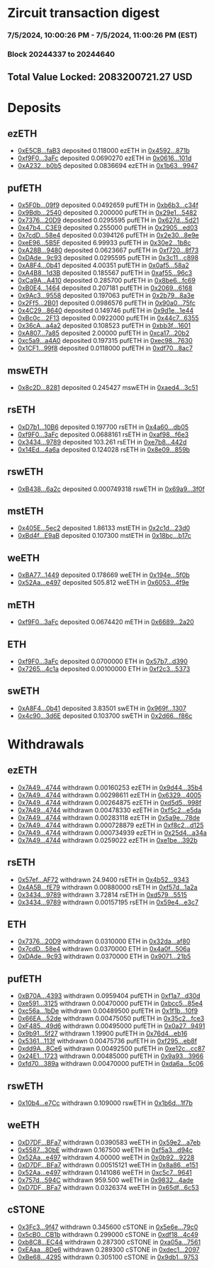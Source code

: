 # Zircuit transaction digest
### 7/5/2024, 10:00:26 PM - 7/5/2024, 11:00:26 PM (EST)
### Block 20244337 to 20244640

## Total Value Locked: 2083200721.27 USD

# Deposits
## ezETH
- [0xE5CB...faB3](https://etherscan.io/address/0xE5CBC6eED2469D13236508075337F4bf4B49faB3) deposited 0.118000 ezETH in [0x4592...871b](https://etherscan.io/tx/0xE5CBC6eED2469D13236508075337F4bf4B49faB3)
- [0xf9F0...3aFc](https://etherscan.io/address/0xf9F0d241709bB31859a254B9c7F4F548e11F3aFc) deposited 0.0690270 ezETH in [0x0616...101d](https://etherscan.io/tx/0xf9F0d241709bB31859a254B9c7F4F548e11F3aFc)
- [0xA232...b0b5](https://etherscan.io/address/0xA232269cC209732E858a85e59832EbCb0F77b0b5) deposited 0.0836694 ezETH in [0x1b63...9947](https://etherscan.io/tx/0xA232269cC209732E858a85e59832EbCb0F77b0b5)
## pufETH
- [0x5F0b...09f9](https://etherscan.io/address/0x5F0b726D9B98a0744fE19141fea973546CD009f9) deposited 0.0492659 pufETH in [0xb6b3...c34f](https://etherscan.io/tx/0x5F0b726D9B98a0744fE19141fea973546CD009f9)
- [0x9Bdb...2540](https://etherscan.io/address/0x9Bdb416c2f075408b260309dd4E6072AE51d2540) deposited 0.200000 pufETH in [0x29e1...5482](https://etherscan.io/tx/0x9Bdb416c2f075408b260309dd4E6072AE51d2540)
- [0x7376...20D9](https://etherscan.io/address/0x73761ed860a7aDFD1F7E8D31010893B9634120D9) deposited 0.0295595 pufETH in [0x627d...5d21](https://etherscan.io/tx/0x73761ed860a7aDFD1F7E8D31010893B9634120D9)
- [0x47b4...C3E9](https://etherscan.io/address/0x47b4843202926F604e224E9CfBbaD5f28B6fC3E9) deposited 0.255000 pufETH in [0x2905...ed03](https://etherscan.io/tx/0x47b4843202926F604e224E9CfBbaD5f28B6fC3E9)
- [0x7cdD...58e4](https://etherscan.io/address/0x7cdD450B2b279afAe38Ef314f191D15ae36758e4) deposited 0.0394126 pufETH in [0x2e30...8e9e](https://etherscan.io/tx/0x7cdD450B2b279afAe38Ef314f191D15ae36758e4)
- [0xeE96...5B5F](https://etherscan.io/address/0xeE96aF062f29E3bEA4898cb74035Db810a775B5F) deposited 6.99933 pufETH in [0x30e2...1b8c](https://etherscan.io/tx/0xeE96aF062f29E3bEA4898cb74035Db810a775B5F)
- [0xA28B...9480](https://etherscan.io/address/0xA28Ba0d8FEFEd47fc1aCCEf68FAEbA3804309480) deposited 0.0623667 pufETH in [0xf720...8f73](https://etherscan.io/tx/0xA28Ba0d8FEFEd47fc1aCCEf68FAEbA3804309480)
- [0xDAde...9c93](https://etherscan.io/address/0xDAde9D9d8359d7E4FDE8d687482697834ca09c93) deposited 0.0295595 pufETH in [0x3c11...c898](https://etherscan.io/tx/0xDAde9D9d8359d7E4FDE8d687482697834ca09c93)
- [0xA8F4...0b41](https://etherscan.io/address/0xA8F43DB0E336d6d0BdCC003E994Eb50FD9120b41) deposited 4.00351 pufETH in [0x0af5...58a2](https://etherscan.io/tx/0xA8F43DB0E336d6d0BdCC003E994Eb50FD9120b41)
- [0xA4B8...1d3B](https://etherscan.io/address/0xA4B87aa91c038E332144b2d2655d392a58fD1d3B) deposited 0.185567 pufETH in [0xaf55...96c3](https://etherscan.io/tx/0xA4B87aa91c038E332144b2d2655d392a58fD1d3B)
- [0xCa9A...A410](https://etherscan.io/address/0xCa9Ab97A1BBA1B579c89FCc42A0fd0f43eb3A410) deposited 0.285700 pufETH in [0x8be6...fc69](https://etherscan.io/tx/0xCa9Ab97A1BBA1B579c89FCc42A0fd0f43eb3A410)
- [0xB0E4...1464](https://etherscan.io/address/0xB0E424CE85679E518940D7c54E94325541D11464) deposited 0.207181 pufETH in [0x2069...6168](https://etherscan.io/tx/0xB0E424CE85679E518940D7c54E94325541D11464)
- [0x9Ac3...9558](https://etherscan.io/address/0x9Ac38286635625F3E09b251fE789467f2C319558) deposited 0.197063 pufETH in [0x2b79...8a3e](https://etherscan.io/tx/0x9Ac38286635625F3E09b251fE789467f2C319558)
- [0x2Ff5...2B01](https://etherscan.io/address/0x2Ff5E8F2Ab27F502aeBA5D77419ed6bF1c0F2B01) deposited 0.0986576 pufETH in [0x90a0...75fc](https://etherscan.io/tx/0x2Ff5E8F2Ab27F502aeBA5D77419ed6bF1c0F2B01)
- [0x4C29...8640](https://etherscan.io/address/0x4C296575Bc101D422ea3f6F7EBbF63bbfFdF8640) deposited 0.149746 pufETH in [0x9d1e...1e44](https://etherscan.io/tx/0x4C296575Bc101D422ea3f6F7EBbF63bbfFdF8640)
- [0xBc0c...2F13](https://etherscan.io/address/0xBc0c0D03894d937F5d518c4bCE52EF438Ec82F13) deposited 0.0922000 pufETH in [0x44c7...6355](https://etherscan.io/tx/0xBc0c0D03894d937F5d518c4bCE52EF438Ec82F13)
- [0x36cA...a4a2](https://etherscan.io/address/0x36cAe19b46F5d253DF7392ba2a5069752DC9a4a2) deposited 0.108523 pufETH in [0xbb3f...1601](https://etherscan.io/tx/0x36cAe19b46F5d253DF7392ba2a5069752DC9a4a2)
- [0xA807...7a85](https://etherscan.io/address/0xA807efDb853C517320341b6833dd683354707a85) deposited 2.00000 pufETH in [0xca17...20b2](https://etherscan.io/tx/0xA807efDb853C517320341b6833dd683354707a85)
- [0xc5a9...a4A0](https://etherscan.io/address/0xc5a9a7051FCFac7AbE04030282b192aF6B2Ea4A0) deposited 0.197315 pufETH in [0xec98...7630](https://etherscan.io/tx/0xc5a9a7051FCFac7AbE04030282b192aF6B2Ea4A0)
- [0x1CF1...99f8](https://etherscan.io/address/0x1CF11ff66fBE8CF561a2a7Ee42837C2Bdf8999f8) deposited 0.0118000 pufETH in [0xdf70...8ac7](https://etherscan.io/tx/0x1CF11ff66fBE8CF561a2a7Ee42837C2Bdf8999f8)
## mswETH
- [0x8c2D...8281](https://etherscan.io/address/0x8c2D741567fF04CbA4B63E04044Eff0c0ceD8281) deposited 0.245427 mswETH in [0xaed4...3c51](https://etherscan.io/tx/0x8c2D741567fF04CbA4B63E04044Eff0c0ceD8281)
## rsETH
- [0xD7b1...10B6](https://etherscan.io/address/0xD7b1236C65fB9e3A601AA8d585172824168810B6) deposited 0.197700 rsETH in [0x4a60...db05](https://etherscan.io/tx/0xD7b1236C65fB9e3A601AA8d585172824168810B6)
- [0xf9F0...3aFc](https://etherscan.io/address/0xf9F0d241709bB31859a254B9c7F4F548e11F3aFc) deposited 0.0688161 rsETH in [0xaf98...f6e3](https://etherscan.io/tx/0xf9F0d241709bB31859a254B9c7F4F548e11F3aFc)
- [0x3434...9789](https://etherscan.io/address/0x34349c5569e7B846c3558961552D2202760A9789) deposited 103.261 rsETH in [0xe7b8...442d](https://etherscan.io/tx/0x34349c5569e7B846c3558961552D2202760A9789)
- [0x14Ed...4a6a](https://etherscan.io/address/0x14Ed59E15179D849Ba2ED7CA3393DFEA01E74a6a) deposited 0.124028 rsETH in [0x8e09...859b](https://etherscan.io/tx/0x14Ed59E15179D849Ba2ED7CA3393DFEA01E74a6a)
## rswETH
- [0xB438...6a2c](https://etherscan.io/address/0xB438Dbaae78225eEfcDBB04E207A8eFB06036a2c) deposited 0.000749318 rswETH in [0x69a9...3f0f](https://etherscan.io/tx/0xB438Dbaae78225eEfcDBB04E207A8eFB06036a2c)
## mstETH
- [0x405E...5ec2](https://etherscan.io/address/0x405E972D5B8A5888311ad881c6f5Bf9184795ec2) deposited 1.86133 mstETH in [0x2c1d...23d0](https://etherscan.io/tx/0x405E972D5B8A5888311ad881c6f5Bf9184795ec2)
- [0xBd4f...E9aB](https://etherscan.io/address/0xBd4fA9C8F3E0445acD8bFBF36730d04A6F4AE9aB) deposited 0.107300 mstETH in [0x18bc...b17c](https://etherscan.io/tx/0xBd4fA9C8F3E0445acD8bFBF36730d04A6F4AE9aB)
## weETH
- [0xBA77...1449](https://etherscan.io/address/0xBA777D60D36D37a59183912E8893ad9521E21449) deposited 0.178669 weETH in [0x194e...5f0b](https://etherscan.io/tx/0xBA777D60D36D37a59183912E8893ad9521E21449)
- [0x52Aa...e497](https://etherscan.io/address/0x52Aa899454998Be5b000Ad077a46Bbe360F4e497) deposited 505.812 weETH in [0x6053...4f9e](https://etherscan.io/tx/0x52Aa899454998Be5b000Ad077a46Bbe360F4e497)
## mETH
- [0xf9F0...3aFc](https://etherscan.io/address/0xf9F0d241709bB31859a254B9c7F4F548e11F3aFc) deposited 0.0674420 mETH in [0x6689...2a20](https://etherscan.io/tx/0xf9F0d241709bB31859a254B9c7F4F548e11F3aFc)
## ETH
- [0xf9F0...3aFc](https://etherscan.io/address/0xf9F0d241709bB31859a254B9c7F4F548e11F3aFc) deposited 0.0700000 ETH in [0x57b7...d390](https://etherscan.io/tx/0xf9F0d241709bB31859a254B9c7F4F548e11F3aFc)
- [0x7265...4c1a](https://etherscan.io/address/0x7265865FabA84cA6F30D826faDF7EA785bcb4c1a) deposited 0.00100000 ETH in [0xf2c3...5373](https://etherscan.io/tx/0x7265865FabA84cA6F30D826faDF7EA785bcb4c1a)
## swETH
- [0xA8F4...0b41](https://etherscan.io/address/0xA8F43DB0E336d6d0BdCC003E994Eb50FD9120b41) deposited 3.83501 swETH in [0x969f...1307](https://etherscan.io/tx/0xA8F43DB0E336d6d0BdCC003E994Eb50FD9120b41)
- [0x4c90...3d6E](https://etherscan.io/address/0x4c904637f1BF33b4F77d89DBcF71e09376DC3d6E) deposited 0.103700 swETH in [0x2d66...f86c](https://etherscan.io/tx/0x4c904637f1BF33b4F77d89DBcF71e09376DC3d6E)
# Withdrawals
## ezETH
- [0x7A49...4744](https://etherscan.io/address/0x7A493Be5c2ce014cD049Bf178a1ac0Db1B434744) withdrawn 0.00160253 ezETH in [0x9d44...35b4](https://etherscan.io/tx/0x7A493Be5c2ce014cD049Bf178a1ac0Db1B434744)
- [0x7A49...4744](https://etherscan.io/address/0x7A493Be5c2ce014cD049Bf178a1ac0Db1B434744) withdrawn 0.00298611 ezETH in [0x6329...4005](https://etherscan.io/tx/0x7A493Be5c2ce014cD049Bf178a1ac0Db1B434744)
- [0x7A49...4744](https://etherscan.io/address/0x7A493Be5c2ce014cD049Bf178a1ac0Db1B434744) withdrawn 0.00264875 ezETH in [0xd5d5...998f](https://etherscan.io/tx/0x7A493Be5c2ce014cD049Bf178a1ac0Db1B434744)
- [0x7A49...4744](https://etherscan.io/address/0x7A493Be5c2ce014cD049Bf178a1ac0Db1B434744) withdrawn 0.00478330 ezETH in [0xf5c2...e5da](https://etherscan.io/tx/0x7A493Be5c2ce014cD049Bf178a1ac0Db1B434744)
- [0x7A49...4744](https://etherscan.io/address/0x7A493Be5c2ce014cD049Bf178a1ac0Db1B434744) withdrawn 0.00283118 ezETH in [0x5a9e...78de](https://etherscan.io/tx/0x7A493Be5c2ce014cD049Bf178a1ac0Db1B434744)
- [0x7A49...4744](https://etherscan.io/address/0x7A493Be5c2ce014cD049Bf178a1ac0Db1B434744) withdrawn 0.000728879 ezETH in [0xf8c2...d125](https://etherscan.io/tx/0x7A493Be5c2ce014cD049Bf178a1ac0Db1B434744)
- [0x7A49...4744](https://etherscan.io/address/0x7A493Be5c2ce014cD049Bf178a1ac0Db1B434744) withdrawn 0.000734939 ezETH in [0x25d4...a34a](https://etherscan.io/tx/0x7A493Be5c2ce014cD049Bf178a1ac0Db1B434744)
- [0x7A49...4744](https://etherscan.io/address/0x7A493Be5c2ce014cD049Bf178a1ac0Db1B434744) withdrawn 0.0259022 ezETH in [0xe1be...392b](https://etherscan.io/tx/0x7A493Be5c2ce014cD049Bf178a1ac0Db1B434744)
## rsETH
- [0x57ef...AF72](https://etherscan.io/address/0x57ef2b98306D2c98F2FcEbBDd05090c75982AF72) withdrawn 24.9400 rsETH in [0x4b52...9343](https://etherscan.io/tx/0x57ef2b98306D2c98F2FcEbBDd05090c75982AF72)
- [0x4A5B...fE79](https://etherscan.io/address/0x4A5B75e346951ffbeb263455510dF8fc5811fE79) withdrawn 0.00880000 rsETH in [0xf57d...1a2a](https://etherscan.io/tx/0x4A5B75e346951ffbeb263455510dF8fc5811fE79)
- [0x3434...9789](https://etherscan.io/address/0x34349c5569e7B846c3558961552D2202760A9789) withdrawn 3.72814 rsETH in [0xd579...5515](https://etherscan.io/tx/0x34349c5569e7B846c3558961552D2202760A9789)
- [0x3434...9789](https://etherscan.io/address/0x34349c5569e7B846c3558961552D2202760A9789) withdrawn 0.00157195 rsETH in [0x59e4...e3c7](https://etherscan.io/tx/0x34349c5569e7B846c3558961552D2202760A9789)
## ETH
- [0x7376...20D9](https://etherscan.io/address/0x73761ed860a7aDFD1F7E8D31010893B9634120D9) withdrawn 0.0310000 ETH in [0x32da...af80](https://etherscan.io/tx/0x73761ed860a7aDFD1F7E8D31010893B9634120D9)
- [0x7cdD...58e4](https://etherscan.io/address/0x7cdD450B2b279afAe38Ef314f191D15ae36758e4) withdrawn 0.0370000 ETH in [0x4a0f...506a](https://etherscan.io/tx/0x7cdD450B2b279afAe38Ef314f191D15ae36758e4)
- [0xDAde...9c93](https://etherscan.io/address/0xDAde9D9d8359d7E4FDE8d687482697834ca09c93) withdrawn 0.0370000 ETH in [0x9071...21b5](https://etherscan.io/tx/0xDAde9D9d8359d7E4FDE8d687482697834ca09c93)
## pufETH
- [0xB70A...4393](https://etherscan.io/address/0xB70A9a25be2c7D7F2E89425748eD8F56Dda14393) withdrawn 0.0959404 pufETH in [0xf1a7...d30d](https://etherscan.io/tx/0xB70A9a25be2c7D7F2E89425748eD8F56Dda14393)
- [0xe591...3125](https://etherscan.io/address/0xe5917758963C627E5142c6f807EefbE7a82c3125) withdrawn 0.00470000 pufETH in [0xbcc5...85e4](https://etherscan.io/tx/0xe5917758963C627E5142c6f807EefbE7a82c3125)
- [0xc56a...1bDe](https://etherscan.io/address/0xc56a0219d6Ad7BE903Bc4a910684D98521911bDe) withdrawn 0.00489500 pufETH in [0x1f1b...10f9](https://etherscan.io/tx/0xc56a0219d6Ad7BE903Bc4a910684D98521911bDe)
- [0x66EA...52de](https://etherscan.io/address/0x66EA835Da3f6ea4abEDA76F500506c3499Da52de) withdrawn 0.00475050 pufETH in [0x35c2...fce3](https://etherscan.io/tx/0x66EA835Da3f6ea4abEDA76F500506c3499Da52de)
- [0xF485...49d6](https://etherscan.io/address/0xF4858A1BD66C6021ce170380B3217ef1005249d6) withdrawn 0.00495000 pufETH in [0x0a27...9491](https://etherscan.io/tx/0xF4858A1BD66C6021ce170380B3217ef1005249d6)
- [0x9b91...5f27](https://etherscan.io/address/0x9b912999111D1220eC70CFB7C924602a64d85f27) withdrawn 1.19900 pufETH in [0x76d4...eb16](https://etherscan.io/tx/0x9b912999111D1220eC70CFB7C924602a64d85f27)
- [0x5361...113f](https://etherscan.io/address/0x53619d6D6d69c96fD044c356E1e77b89c786113f) withdrawn 0.00475736 pufETH in [0xf295...eb8f](https://etherscan.io/tx/0x53619d6D6d69c96fD044c356E1e77b89c786113f)
- [0xdd9A...8Ce6](https://etherscan.io/address/0xdd9A8fa5F28238fba47E9D1483512af7D5888Ce6) withdrawn 0.00492500 pufETH in [0xe12c...cc87](https://etherscan.io/tx/0xdd9A8fa5F28238fba47E9D1483512af7D5888Ce6)
- [0x24E1...1723](https://etherscan.io/address/0x24E177fe55b0189f8497a60aEe81E88C4fF51723) withdrawn 0.00485000 pufETH in [0x9a93...3966](https://etherscan.io/tx/0x24E177fe55b0189f8497a60aEe81E88C4fF51723)
- [0xfd70...389a](https://etherscan.io/address/0xfd702640DFa81E4E8F92C65F1739Ba1331F7389a) withdrawn 0.00470000 pufETH in [0xda6a...5c06](https://etherscan.io/tx/0xfd702640DFa81E4E8F92C65F1739Ba1331F7389a)
## rswETH
- [0x10b4...e7Cc](https://etherscan.io/address/0x10b43F0E026a10451919290B82dF6D84c760e7Cc) withdrawn 0.109000 rswETH in [0x1b6d...1f7b](https://etherscan.io/tx/0x10b43F0E026a10451919290B82dF6D84c760e7Cc)
## weETH
- [0xD7DF...BFa7](https://etherscan.io/address/0xD7DF7E085214743530afF339aFC420c7c720BFa7) withdrawn 0.0390583 weETH in [0x59e2...a7eb](https://etherscan.io/tx/0xD7DF7E085214743530afF339aFC420c7c720BFa7)
- [0x5587...30bE](https://etherscan.io/address/0x5587756575667d85e6B32dFbCcEF480521aE30bE) withdrawn 0.167500 weETH in [0xf5a3...d94c](https://etherscan.io/tx/0x5587756575667d85e6B32dFbCcEF480521aE30bE)
- [0x52Aa...e497](https://etherscan.io/address/0x52Aa899454998Be5b000Ad077a46Bbe360F4e497) withdrawn 4.00000 weETH in [0x0b92...9228](https://etherscan.io/tx/0x52Aa899454998Be5b000Ad077a46Bbe360F4e497)
- [0xD7DF...BFa7](https://etherscan.io/address/0xD7DF7E085214743530afF339aFC420c7c720BFa7) withdrawn 0.00515121 weETH in [0x8a86...e151](https://etherscan.io/tx/0xD7DF7E085214743530afF339aFC420c7c720BFa7)
- [0x52Aa...e497](https://etherscan.io/address/0x52Aa899454998Be5b000Ad077a46Bbe360F4e497) withdrawn 0.141086 weETH in [0xc5c7...9641](https://etherscan.io/tx/0x52Aa899454998Be5b000Ad077a46Bbe360F4e497)
- [0x757d...594C](https://etherscan.io/address/0x757dB7C1D65b1d3144E2AfB3dE8AA3D6Ee87594C) withdrawn 959.500 weETH in [0x9832...4ade](https://etherscan.io/tx/0x757dB7C1D65b1d3144E2AfB3dE8AA3D6Ee87594C)
- [0xD7DF...BFa7](https://etherscan.io/address/0xD7DF7E085214743530afF339aFC420c7c720BFa7) withdrawn 0.0326374 weETH in [0x65df...6c53](https://etherscan.io/tx/0xD7DF7E085214743530afF339aFC420c7c720BFa7)
## cSTONE
- [0x3Fc3...9f47](https://etherscan.io/address/0x3Fc3B754AF9359196319199D36daC63100689f47) withdrawn 0.345600 cSTONE in [0x5e6e...79c0](https://etherscan.io/tx/0x3Fc3B754AF9359196319199D36daC63100689f47)
- [0x5cB0...CB1b](https://etherscan.io/address/0x5cB05B1f487a4bdcEe4319595B96D6495958CB1b) withdrawn 0.299000 cSTONE in [0xdf18...4c49](https://etherscan.io/tx/0x5cB05B1f487a4bdcEe4319595B96D6495958CB1b)
- [0xb8C8...EC44](https://etherscan.io/address/0xb8C82b9787c68E8A77c041f1c4044a1fe0B6EC44) withdrawn 0.287300 cSTONE in [0xa05a...7561](https://etherscan.io/tx/0xb8C82b9787c68E8A77c041f1c4044a1fe0B6EC44)
- [0xEAaa...8De6](https://etherscan.io/address/0xEAaa569c98cf86Af41e8a1Eb047c1e94262F8De6) withdrawn 0.289300 cSTONE in [0xdec1...2097](https://etherscan.io/tx/0xEAaa569c98cf86Af41e8a1Eb047c1e94262F8De6)
- [0xBe68...4295](https://etherscan.io/address/0xBe685637fC83061118d17715b92c8399cc014295) withdrawn 0.305100 cSTONE in [0x9db1...9753](https://etherscan.io/tx/0xBe685637fC83061118d17715b92c8399cc014295)
